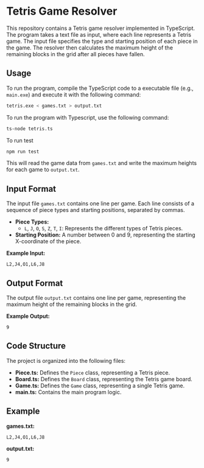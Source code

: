 # Tetris Game Resolver

This repository contains a Tetris game resolver implemented in TypeScript. The program takes a text file as input, where each line represents a Tetris game. The input file specifies the type and starting position of each piece in the game. The resolver then calculates the maximum height of the remaining blocks in the grid after all pieces have fallen.

## Usage

To run the program, compile the TypeScript code to a executable file (e.g., `main.exe`) and execute it with the following command:

```bash
tetris.exe < games.txt > output.txt
```

To run the program with Typescript, use the following command:
```bash
ts-node tetris.ts
```

To run test
```bash
npm run test
```

This will read the game data from `games.txt` and write the maximum heights for each game to `output.txt`.

## Input Format

The input file `games.txt` contains one line per game. Each line consists of a sequence of piece types and starting positions, separated by commas.

* **Piece Types:**
    * `L`, `J`, `O`, `S`, `Z`, `T`, `I`: Represents the different types of Tetris pieces.
* **Starting Position:** A number between 0 and 9, representing the starting X-coordinate of the piece.

**Example Input:**

```
L2,J4,O1,L6,J8
```

## Output Format

The output file `output.txt` contains one line per game, representing the maximum height of the remaining blocks in the grid.

**Example Output:**

```
9
```

## Code Structure

The project is organized into the following files:

* **Piece.ts:** Defines the `Piece` class, representing a Tetris piece.
* **Board.ts:** Defines the `Board` class, representing the Tetris game board.
* **Game.ts:** Defines the `Game` class, representing a single Tetris game.
* **main.ts:** Contains the main program logic.

## Example

**games.txt:**

```
L2,J4,O1,L6,J8
```

**output.txt:**

```
9
```
